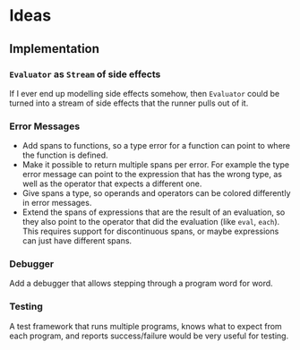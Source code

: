 # Ideas

## Implementation

### `Evaluator` as `Stream` of side effects

If I ever end up modelling side effects somehow, then `Evaluator` could be turned into a stream of side effects that the runner pulls out of it.

### Error Messages

- Add spans to functions, so a type error for a function can point to where the function is defined.
- Make it possible to return multiple spans per error. For example the type error message can point to the expression that has the wrong type, as well as the operator that expects a different one.
- Give spans a type, so operands and operators can be colored differently in error messages.
- Extend the spans of expressions that are the result of an evaluation, so they also point to the operator that did the evaluation (like `eval`, `each`). This requires support for discontinuous spans, or maybe expressions can just have different spans.

### Debugger

Add a debugger that allows stepping through a program word for word.

### Testing

A test framework that runs multiple programs, knows what to expect from each program, and reports success/failure would be very useful for testing.
